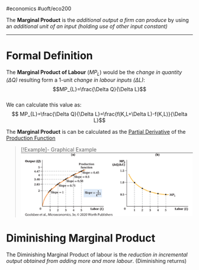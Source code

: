 #economics #uoft/eco200 

The **Marginal Product** is the *additional output a firm can produce* by using an *additional unit of an input (holding use of other input constant)*

---
# Formal Definition
The **Marginal Product of Labour** ($MP_{L}$) would be the *change in quantity  
($\Delta Q$)* resulting form a 1-unit *change in labour inputs ($\Delta L$)*:$$MP_{L}=\frac{\Delta Q}{\Delta L}$$  
We can calculate this value as:  
$$ MP_{L}=\frac{\Delta Q}{\Delta L}=\frac{f(K,L+\Delta L)-f(K,L)}{\Delta L}$$

The **Marginal Product** is can be calculated as the [Partial Derivative](../../Math/MAT235%20Notes/Partial%20Derivative.md) of the [Production Function](Production%20Function.md)

> [!Example]- Graphical Example  
![Pasted image 20231102120148](attachments/Pasted%20image%2020231102120148.png)

# Diminishing Marginal Product 
The Diminishing Marginal Product of labour is the *reduction in incremental output obtained from adding more and more labour*. (Diminishing returns)
